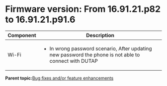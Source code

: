 # Firmware version: From 16.91.21.p82 to 16.91.21.p91.6

|Component|Description|
|-----------|-------------|
|Wi-Fi|<ul><li>In wrong password scenario, After updating new password the phone is not able to connect with DUTAP</li></ul>|

**Parent topic:**[Bug fixes and/or feature enhancements](../topics/bug_fixes_andor_feature_enhancements.md)

